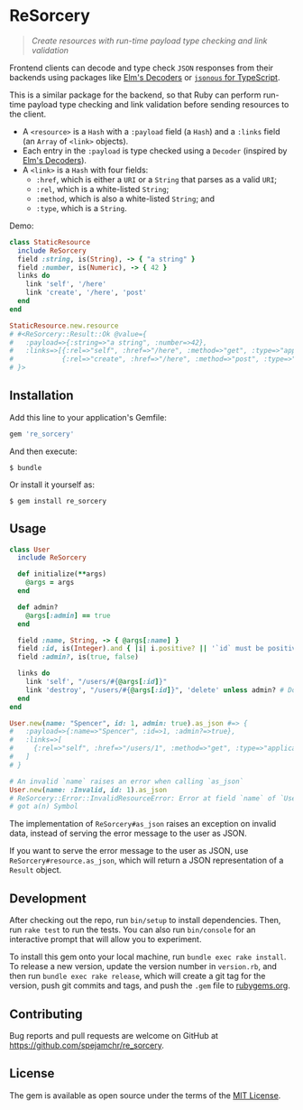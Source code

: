 # ReSorcery

> *Create resources with run-time payload type checking and link validation*

Frontend clients can decode and type check `JSON` responses from their backends using packages like
[Elm's Decoders] or [`jsonous` for TypeScript].

[Elm's Decoders]: https://package.elm-lang.org/packages/elm/json/latest/Json-Decode
[`jsonous` for TypeScript]: https://github.com/kofno/festive-possum/tree/main/packages/jsonous

This is a similar package for the backend, so that Ruby can perform run-time payload type checking
and link validation before sending resources to the client.

- A `<resource>` is a `Hash` with a `:payload` field (a `Hash`) and a `:links` field (an
  `Array` of `<link>` objects).
- Each entry in the `:payload` is type checked using a `Decoder` (inspired by [Elm's Decoders]).
- A `<link>` is a `Hash` with four fields:
  - `:href`, which is either a `URI` or a `String` that parses as a valid `URI`;
  - `:rel`, which is a white-listed `String`;
  - `:method`, which is also a white-listed `String`; and
  - `:type`, which is a `String`.

Demo:

```ruby
class StaticResource
  include ReSorcery
  field :string, is(String), -> { "a string" }
  field :number, is(Numeric), -> { 42 }
  links do
    link 'self', '/here'
    link 'create', '/here', 'post'
  end
end

StaticResource.new.resource
# #<ReSorcery::Result::Ok @value={
#   :payload=>{:string=>"a string", :number=>42},
#   :links=>[{:rel=>"self", :href=>"/here", :method=>"get", :type=>"application/json"},
#            {:rel=>"create", :href=>"/here", :method=>"post", :type=>"application/json"}]
# }>
```

## Installation

Add this line to your application's Gemfile:

```ruby
gem 're_sorcery'
```

And then execute:

    $ bundle

Or install it yourself as:

    $ gem install re_sorcery

## Usage

```ruby
class User
  include ReSorcery

  def initialize(**args)
    @args = args
  end

  def admin?
    @args[:admin] == true
  end

  field :name, String, -> { @args[:name] }
  field :id, is(Integer).and { |i| i.positive? || '`id` must be positive' }, -> { @args[:id] }
  field :admin?, is(true, false)

  links do
    link 'self', "/users/#{@args[:id]}"
    link 'destroy', "/users/#{@args[:id]}", 'delete' unless admin? # Don't delete admins
  end
end

User.new(name: "Spencer", id: 1, admin: true).as_json #=> {
#   :payload=>{:name=>"Spencer", :id=>1, :admin?=>true},
#   :links=>[
#     {:rel=>"self", :href=>"/users/1", :method=>"get", :type=>"application/json"}
#   ]
# }

# An invalid `name` raises an error when calling `as_json`
User.new(name: :Invalid, id: 1).as_json
# ReSorcery::Error::InvalidResourceError: Error at field `name` of `User`: Expected a(n) String, but
# got a(n) Symbol
```

The implementation of `ReSorcery#as_json` raises an exception on invalid data, instead of serving
the error message to the user as JSON.

If you want to serve the error message to the user as JSON, use `ReSorcery#resource.as_json`, which
will return a JSON representation of a `Result` object.

## Development

After checking out the repo, run `bin/setup` to install dependencies. Then, run `rake test` to run
the tests. You can also run `bin/console` for an interactive prompt that will allow you to
experiment.

To install this gem onto your local machine, run `bundle exec rake install`. To release a new
version, update the version number in `version.rb`, and then run `bundle exec rake release`, which
will create a git tag for the version, push git commits and tags, and push the `.gem` file to
[rubygems.org](https://rubygems.org).

## Contributing

Bug reports and pull requests are welcome on GitHub at https://github.com/spejamchr/re_sorcery.

## License

The gem is available as open source under the terms of the [MIT License](https://opensource.org/licenses/MIT).
